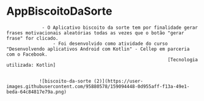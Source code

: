 # AppBiscoitoDaSorte
                 - O Aplicativo biscoito da sorte tem por finalidade gerar frases motivacionais aleatórias todas as vezes que o botão "gerar frase" for clicado.
                     - Foi desenvolvido como atividade do curso "Desenvolvendo aplicativos Android com Kotlin" - Cellep em parceria com o Facebook.
                                                               [Tecnologia utilizada: Kotlin]


                ![biscoito-da-sorte (2)](https://user-images.githubusercontent.com/95880578/159094448-0d955aff-f13a-49e1-beda-64c84817e79a.png)
